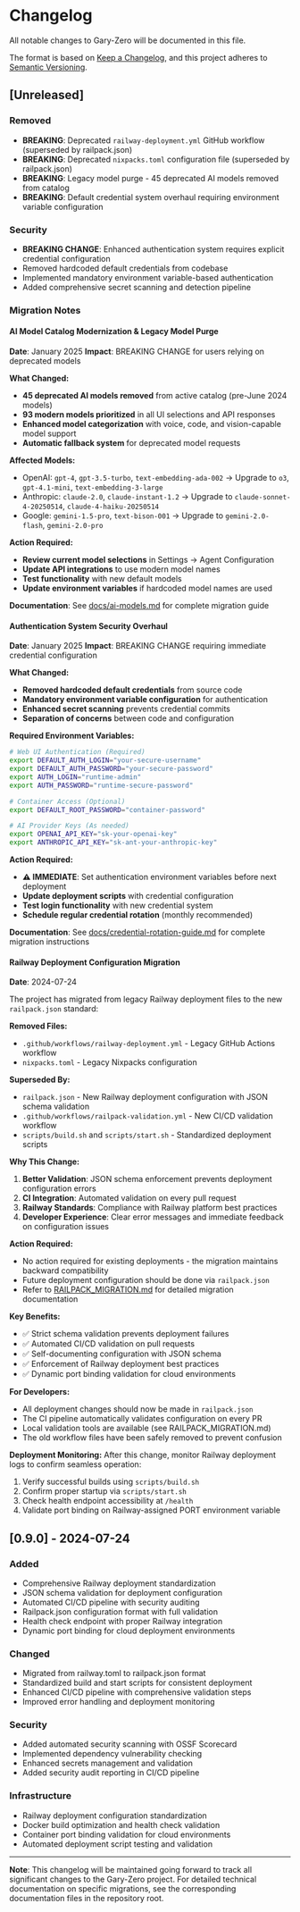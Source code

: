 # Changelog

All notable changes to Gary-Zero will be documented in this file.

The format is based on [Keep a Changelog](https://keepachangelog.com/en/1.0.0/),
and this project adheres to [Semantic Versioning](https://semver.org/spec/v2.0.0.html).

## [Unreleased]

### Removed
- **BREAKING**: Deprecated `railway-deployment.yml` GitHub workflow (superseded by railpack.json)
- **BREAKING**: Deprecated `nixpacks.toml` configuration file (superseded by railpack.json)
- **BREAKING**: Legacy model purge - 45 deprecated AI models removed from catalog
- **BREAKING**: Default credential system overhaul requiring environment variable configuration

### Security
- **BREAKING CHANGE**: Enhanced authentication system requires explicit credential configuration
- Removed hardcoded default credentials from codebase
- Implemented mandatory environment variable-based authentication
- Added comprehensive secret scanning and detection pipeline

### Migration Notes

#### AI Model Catalog Modernization & Legacy Model Purge

**Date**: January 2025
**Impact**: BREAKING CHANGE for users relying on deprecated models

**What Changed:**
- **45 deprecated AI models removed** from active catalog (pre-June 2024 models)
- **93 modern models prioritized** in all UI selections and API responses
- **Enhanced model categorization** with voice, code, and vision-capable model support
- **Automatic fallback system** for deprecated model requests

**Affected Models:**
- OpenAI: `gpt-4`, `gpt-3.5-turbo`, `text-embedding-ada-002` → Upgrade to `o3`, `gpt-4.1-mini`, `text-embedding-3-large`
- Anthropic: `claude-2.0`, `claude-instant-1.2` → Upgrade to `claude-sonnet-4-20250514`, `claude-4-haiku-20250514`
- Google: `gemini-1.5-pro`, `text-bison-001` → Upgrade to `gemini-2.0-flash`, `gemini-2.0-pro`

**Action Required:**
- **Review current model selections** in Settings → Agent Configuration
- **Update API integrations** to use modern model names
- **Test functionality** with new default models
- **Update environment variables** if hardcoded model names are used

**Documentation**: See [docs/ai-models.md](docs/ai-models.md) for complete migration guide

#### Authentication System Security Overhaul

**Date**: January 2025
**Impact**: BREAKING CHANGE requiring immediate credential configuration

**What Changed:**
- **Removed hardcoded default credentials** from source code
- **Mandatory environment variable configuration** for authentication
- **Enhanced secret scanning** prevents credential commits
- **Separation of concerns** between code and configuration

**Required Environment Variables:**
```bash
# Web UI Authentication (Required)
export DEFAULT_AUTH_LOGIN="your-secure-username"
export DEFAULT_AUTH_PASSWORD="your-secure-password"
export AUTH_LOGIN="runtime-admin"
export AUTH_PASSWORD="runtime-secure-password"

# Container Access (Optional)
export DEFAULT_ROOT_PASSWORD="container-password"

# AI Provider Keys (As needed)
export OPENAI_API_KEY="sk-your-openai-key"
export ANTHROPIC_API_KEY="sk-ant-your-anthropic-key"
```

**Action Required:**
- **⚠️ IMMEDIATE**: Set authentication environment variables before next deployment
- **Update deployment scripts** with credential configuration
- **Test login functionality** with new credential system
- **Schedule regular credential rotation** (monthly recommended)

**Documentation**: See [docs/credential-rotation-guide.md](docs/credential-rotation-guide.md) for complete migration instructions

#### Railway Deployment Configuration Migration

**Date**: 2024-07-24

The project has migrated from legacy Railway deployment files to the new `railpack.json` standard:

**Removed Files:**
- `.github/workflows/railway-deployment.yml` - Legacy GitHub Actions workflow
- `nixpacks.toml` - Legacy Nixpacks configuration

**Superseded By:**
- `railpack.json` - New Railway deployment configuration with JSON schema validation
- `.github/workflows/railpack-validation.yml` - New CI/CD validation workflow
- `scripts/build.sh` and `scripts/start.sh` - Standardized deployment scripts

**Why This Change:**
1. **Better Validation**: JSON schema enforcement prevents deployment configuration errors
2. **CI Integration**: Automated validation on every pull request
3. **Railway Standards**: Compliance with Railway platform best practices
4. **Developer Experience**: Clear error messages and immediate feedback on configuration issues

**Action Required:**
- No action required for existing deployments - the migration maintains backward compatibility
- Future deployment configuration should be done via `railpack.json`
- Refer to [RAILPACK_MIGRATION.md](./RAILPACK_MIGRATION.md) for detailed migration documentation

**Key Benefits:**
- ✅ Strict schema validation prevents deployment failures
- ✅ Automated CI/CD validation on pull requests
- ✅ Self-documenting configuration with JSON schema
- ✅ Enforcement of Railway deployment best practices
- ✅ Dynamic port binding validation for cloud environments

**For Developers:**
- All deployment changes should now be made in `railpack.json`
- The CI pipeline automatically validates configuration on every PR
- Local validation tools are available (see RAILPACK_MIGRATION.md)
- The old workflow files have been safely removed to prevent confusion

**Deployment Monitoring:**
After this change, monitor Railway deployment logs to confirm seamless operation:
1. Verify successful builds using `scripts/build.sh`
2. Confirm proper startup via `scripts/start.sh`
3. Check health endpoint accessibility at `/health`
4. Validate port binding on Railway-assigned PORT environment variable

## [0.9.0] - 2024-07-24

### Added
- Comprehensive Railway deployment standardization
- JSON schema validation for deployment configuration
- Automated CI/CD pipeline with security auditing
- Railpack.json configuration format with full validation
- Health check endpoint with proper Railway integration
- Dynamic port binding for cloud deployment environments

### Changed
- Migrated from railway.toml to railpack.json format
- Standardized build and start scripts for consistent deployment
- Enhanced CI/CD pipeline with comprehensive validation steps
- Improved error handling and deployment monitoring

### Security
- Added automated security scanning with OSSF Scorecard
- Implemented dependency vulnerability checking
- Enhanced secrets management and validation
- Added security audit reporting in CI/CD pipeline

### Infrastructure
- Railway deployment configuration standardization
- Docker build optimization and health check validation
- Container port binding validation for cloud environments
- Automated deployment script testing and validation

---

**Note**: This changelog will be maintained going forward to track all significant changes to the Gary-Zero project. For detailed technical documentation on specific migrations, see the corresponding documentation files in the repository root.

